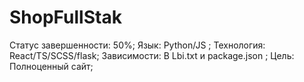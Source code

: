 # ShopFullStak
Статус завершенности: 50%;  Язык: Python/JS ; Технология: React/TS/SCSS/flask; Зависимости: В Lbi.txt и package.json ; Цель: Полноценный сайт;  
